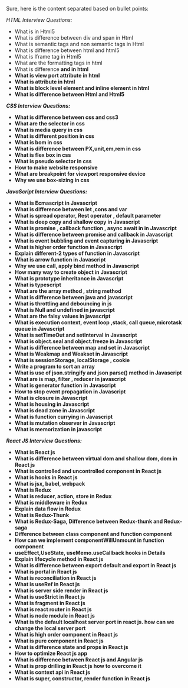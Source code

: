 Sure, here is the content separated based on bullet points:

_HTML Interview Questions:_

- What is <!Doctype html> in Html5
- What is difference between div and span in Html
- What is semantic tags and non semantic tags in Html
- What is difference between html and html5
- What is Iframe tag in Html5
- What are the formatting tags in html
- What is difference <b> and <Strong> in html
- What is view port attribute in html
- What is attribute in html
- What is block level element and inline element in html
- What is difference between Html and Html5

_CSS Interview Questions:_

- What is difference between css and css3
- What are the selector in css
- What is media query in css
- What is different position in css
- What is bom in css
- What is difference between PX,unit,em,rem in css
- What is flex box in css
- What is pseudo selector in css
- How to make website responsive
- What are breakpoint for viewport responsive device
- Why we use box-sizing in css

_JavaScript Interview Questions:_

- What is Ecmascript in Javascript
- What is difference between let ,cons and var
- What is spread operator, Rest operator , default parameter
- What is deep copy and shallow copy in Javascript
- What is promise , callback function , async await in in Javascript
- What is difference between promise and callback in Javascript
- What is event bubbling and event capturing in Javascript
- What is higher order function in Javascript
- Explain different-2 types of function in Javascript
- What is arrow function in Javascript
- Why we use call, apply bind method in Javascript
- How many way to create object in Javascript
- What is prototype inheritance in Javascript
- What is typescript
- What are the array method , string method
- What is difference between java and javascript
- What is throttling and debouncing in js
- What is Null and undefined in javascript
- What are the falsy values in javascript
- What is execution context, event loop ,stack, call queue,microtask queue in Javascript
- What is setTimeOut and setInterval in Javascript
- What is object.seal and object.freeze in Javascript
- What is difference between map and set in Javascript
- What is Weakmap and Weakset in Javascript
- What is sessionStorage, localStorage , cookie
- Write a program to sort an array
- What is use of json.stringify and json parse() method in Javascript
- What are is map, filter , reducer in javascript
- What is generator function in Javascript
- How to stop event propagation in Javascript
- What is closure in Javascript
- What is housing in Javascript
- What is dead zone in Javascript
- What is function currying in Javascript
- What is mutation observer in Javascript
- What is memorization in javascript

_React JS Interview Questions:_

- What is React js
- What is difference between virtual dom and shallow dom, dom in React js
- What is controlled and uncontrolled component in React js
- What is hooks in React js
- What is jsx, babel, webpack
- What is Redux
- What is reducer, action, store in Redux
- What is middleware in Redux
- Explain data flow in Redux
- What is Redux-Thunk
- What is Redux-Saga, Difference between Redux-thunk and Redux-saga
- Difference between class component and function component
- How can we implement componentWillUnmount in function component
- useEffect,UseState, useMemo.useCallback hooks in Details
- Explain lifecycle method in React js
- What is difference between export default and export in React js
- What is portal in React js
- What is reconciliation in React js
- What is useRef in React js
- What is server side render in React js
- What is useStrict in React js
- What is fragment in React js
- What is react router in React js
- What is node module in React js
- What is the default localhost server port in react js. how can we change the local server port
- What is high order component in React js
- What is pure component in React js
- What is difference state and props in React js
- How to optimize React js app
- What is difference between React js and Angular js
- What is prop drilling in React js how to overcome it
- What is context api in React js
- What is super, constructor, render function in React js
